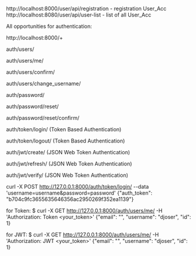 http://localhost:8000/user/api/registration - registration User_Acc
http://localhost:8080/user/api/user-list - list of all User_Acc

All opportunities for authentication:

http://localhost:8000/+

auth/users/

auth/users/me/

auth/users/confirm/

auth/users/change_username/

auth/password/

auth/password/reset/

auth/password/reset/confirm/

auth/token/login/ (Token Based Authentication)

auth/token/logout/ (Token Based Authentication)

auth/jwt/create/ (JSON Web Token Authentication)

auth/jwt/refresh/ (JSON Web Token Authentication)

auth/jwt/verify/ (JSON Web Token Authentication)


curl -X POST http://127.0.0.1:8000/auth/token/login/ --data 'username=username&password=password'
{"auth_token": "b704c9fc3655635646356ac2950269f352ea1139"}

for Token:
$ curl -X GET http://127.0.0.1:8000/auth/users/me/ -H 'Authorization: Token <your_token>'
{"email": "", "username": "djoser", "id": 1}

for JWT:
$ curl -X GET http://127.0.0.1:8000/auth/users/me/ -H 'Authorization: JWT <your_token>'
{"email": "", "username": "djoser", "id": 1}
